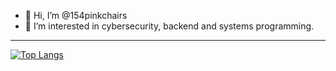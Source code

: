 - 👋 Hi, I’m @154pinkchairs
- 👀 I’m interested in cybersecurity, backend and systems programming.

---

[![Top Langs](https://github-readme-stats.vercel.app/api/top-langs/?username=154pinkchairs)](https://github.com/anuraghazra/github-readme-stats)
